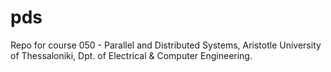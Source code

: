 # pds
Repo for course 050 - Parallel and Distributed Systems, Aristotle University of Thessaloniki, Dpt. of Electrical & Computer Engineering. 
